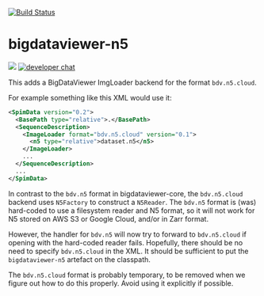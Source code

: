 [![Build Status](https://github.com/bigdataviewer/bigdataviewer-n5/actions/workflows/build.yml/badge.svg)](https://github.com/bigdataviewer/bigdataviewer-n5/actions/workflows/build.yml)

# bigdataviewer-n5

[![](https://github.com/bigdataviewer/bigdataviewer-n5/actions/workflows/build-main.yml/badge.svg)](https://github.com/bigdataviewer/bigdataviewer-n5/actions/workflows/build-main.yml)
[![developer chat](https://img.shields.io/badge/zulip-join_chat-brightgreen.svg)](https://imagesc.zulipchat.com/#narrow/stream/327326-BigDataViewer)

This adds a BigDataViewer ImgLoader backend for the format `bdv.n5.cloud`.

For example something like this XML would use it:
```xml
<SpimData version="0.2">
  <BasePath type="relative">.</BasePath>
  <SequenceDescription>
    <ImageLoader format="bdv.n5.cloud" version="0.1">
      <n5 type="relative">dataset.n5</n5>
    </ImageLoader>
    ...
  </SequenceDescription>
  ...
</SpimData>
```

In contrast to the `bdv.n5` format in bigdataviewer-core, the `bdv.n5.cloud`
backend uses `N5Factory` to construct a `N5Reader`. The `bdv.n5` format is (was)
hard-coded to use a filesystem reader and N5 format, so it will not work for N5
stored on AWS S3 or Google Cloud, and/or in Zarr format.

However, the handler for `bdv.n5` will now try to forward to `bdv.n5.cloud` if
opening with the hard-coded reader fails. Hopefully, there should be no need to
specify `bdv.n5.cloud` in the XML. It should be sufficient to put the
`bigdataviewer-n5` artefact on the classpath.

The `bdv.n5.cloud` format is probably temporary, to be removed when we figure
out how to do this properly. Avoid using it explicitly if possible.